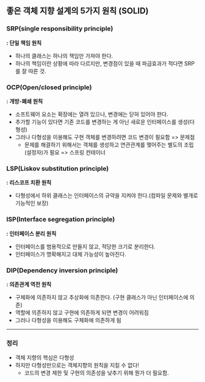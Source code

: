 ## 좋은 객체 지향 설계의 5가지 원칙 (SOLID)

### SRP(single responsibility principle)
**: 단일 책임 원칙**

- 하나의 클래스는 하나의 책임만 가져야 한다.
- 하나의 책임이란 상황에 따라 다르지만, 변경점이 있을 때 파급효과가 적다면 SRP를 잘 따른 것.

### OCP(Open/closed principle)
**: 개방-폐쇄 원칙**

- 소프트웨어 요소는 확장에는 열려 있으나, 변경에는 닫혀 있어야 한다.
- 추가할 기능이 있다면 기존 코드를 변경하는 게 아닌 새로운 인터페이스를 생성(다형성)
- 그러나 다형성을 이용해도 구현 객체를 변경하려면 코드 변경이 필요함 => 문제점
  - 문제를 해결하기 위해서는 객체를 생성하고 연관관계를 맺어주는 별도의 조립(설정자)가 필요 => 스프링 컨테이너

### LSP(Liskov substitution principle)
**: 리스코프 치환 원칙**

- 다형성에서 하위 클래스는 인터페이스의 규약을 지켜야 한다.(컴파일 문제와 별개로 기능적인 보장)

### ISP(Interface segregation principle)
**: 인터페이스 분리 원칙**

- 인터페이스를 범용적으로 만들지 않고, 적당한 크기로 분리한다.
- 인터페이스가 명확해지고 대체 가능성이 높아진다.

### DIP(Dependency inversion principle)
**: 의존관계 역전 원칙**

- 구체화에 의존하지 않고 추상화에 의존한다. (구현 클래스가 아닌 인터페이스에 의존)
- 역할에 의존하지 않고 구현에 의존하게 되면 변경이 어려워짐
- 그러나 다형성을 이용해도 구체화에 의존하게 됨

---

### 정리
- 객체 지향의 핵심은 다형성
- 하지만 다형성만으로는 객체지향의 원칙을 지킬 수 없다! 
  - 코드의 변경 제한 및 구현의 의존성을 낮추기 위해 뭔가 더 필요함.

